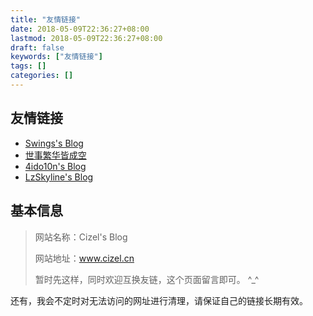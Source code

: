 ```yaml
---
title: "友情链接"
date: 2018-05-09T22:36:27+08:00
lastmod: 2018-05-09T22:36:27+08:00
draft: false
keywords: ["友情链接"]
tags: []
categories: []
---
```


## 友情链接

- [Swings's Blog](http://bestwing.me)
- [世事繁华皆成空](http://qtfreet.com/)
- [4ido10n's Blog](https://www.hackfun.org/)
- [LzSkyline's Blog](https://www.lzskyline.com/)

## 基本信息

> 网站名称：Cizel's Blog
>
> 网站地址：www.cizel.cn
>
> 暂时先这样，同时欢迎互换友链，这个页面留言即可。 ^_^

还有，我会不定时对无法访问的网址进行清理，请保证自己的链接长期有效。

